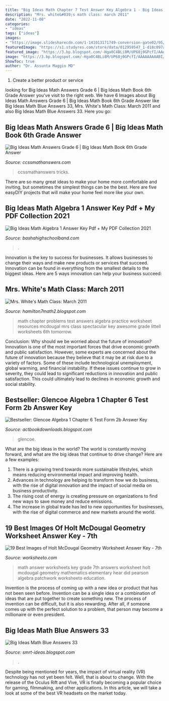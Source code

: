 ```yaml
---
title: "Big Ideas Math Chapter 7 Test Answer Key Algebra 1 - Big Ideas Math Algebra 1 Answer Key Pdf + My Pdf Collection 2021"
description: "Mrs. white&#039;s math class: march 2011"
date: "2022-11-08"
categories:
- "ideas"
tags: ["ideas"]
images:
- "https://image.slidesharecdn.com/1-141013171749-conversion-gate02/95/15-puzzle-time-1-638.jpg?cb=1413220691"
featuredImage: "https://s1.studyres.com/store/data/012959547_1-d18c097a2626d7eb07027dec2f8686dc.png"
featured_image: "https://3.bp.blogspot.com/-Hga0C4BLi8M/UP68j0GPcfI/AAAAAAAAABI/dnATKb_2u8w/w1200-h630-p-k-no-nu/Chapter 5 Test Form 2B.jpg"
image: "https://3.bp.blogspot.com/-Hga0C4BLi8M/UP68j0GPcfI/AAAAAAAAABI/dnATKb_2u8w/w1200-h630-p-k-no-nu/Chapter 5 Test Form 2B.jpg"
ShowToc: true
author: "Dr. Assunta Maggio MD"
---
```



1. Create a better product or service 

	

		
looking for Big Ideas Math Answers Grade 6 | Big Ideas Math Book 6th Grade Answer you've visit to the right web. We have 6 Images about Big Ideas Math Answers Grade 6 | Big Ideas Math Book 6th Grade Answer like Big Ideas Math Blue Answers 33, Mrs. White&#039;s Math Class: March 2011 and also Big Ideas Math Blue Answers 33. Here you go:
		
    
## Big Ideas Math Answers Grade 6 | Big Ideas Math Book 6th Grade Answer

<img loading=lazy src="https://ccssmathanswers.com/wp-content/uploads/2020/12/Big-Ideas-Math-Answers-Grade-6.png" onerror="this.onerror=null;this.src='https://tse3.mm.bing.net/th?id=OIP.BWJ1fINx69TV1sQI8f8gXAHaEK&amp;pid=15.1';" alt="Big Ideas Math Answers Grade 6 | Big Ideas Math Book 6th Grade Answer">

_Source: ccssmathanswers.com_

>ccssmathanswers tricks. 

	

There are so many great ideas to make your home more comfortable and inviting, but sometimes the simplest things can be the best. Here are five easyDIY projects that will make your home feel more like your own.

    
## Big Ideas Math Algebra 1 Answer Key Pdf + My PDF Collection 2021

<img loading=lazy src="https://image.slidesharecdn.com/1-141013171749-conversion-gate02/95/15-puzzle-time-1-638.jpg?cb=1413220691" onerror="this.onerror=null;this.src='https://tse1.mm.bing.net/th?id=OIP.l8cOCcwajNPThwZEUOjdFAHaJl&amp;pid=15.1';" alt="Big Ideas Math Algebra 1 Answer Key Pdf + My PDF Collection 2021">

_Source: bashahighschoolband.com_

>. 

	

Innovation is the key to success for businesses. It allows businesses to change their ways and make new products or services that succeed. Innovation can be found in everything from the smallest details to the biggest ideas. Here are 5 ways innovation can help your business succeed: 

    
## Mrs. White&#039;s Math Class: March 2011

<img loading=lazy src="https://lh6.googleusercontent.com/-36zxmZVCCT8/TW1XSDVsV4I/AAAAAAAAADI/fhXVyKfmg2Q/s1600/Chapter+3+Practice+Test+B+pg1.jpg" onerror="this.onerror=null;this.src='https://tse3.mm.bing.net/th?id=OIP.iAdQfciqRs7uaWfHIkhaUAHaJx&amp;pid=15.1';" alt="Mrs. White&#039;s Math Class: March 2011">

_Source: hamilton7math2.blogspot.com_

>math chapter problems test answers algebra practice worksheet resources mcdougal mrs class spectacular key awesome grade littell worksheets 6th tomorrow. 

	

Conclusion: Why should we be worried about the future of innovation?
Innovation is one of the most important forces that drive economic growth and public satisfaction. However, some experts are concerned about the future of innovation because they believe that it may be at risk due to a variety of factors. Some of these include technological unemployment, global warming, and financial instability. If these issues continue to grow in severity, they could lead to significant reductions in innovation and public satisfaction. This could ultimately lead to declines in economic growth and social stability.

    
## Bestseller: Glencoe Algebra 1 Chapter 6 Test Form 2b Answer Key

<img loading=lazy src="https://3.bp.blogspot.com/-Hga0C4BLi8M/UP68j0GPcfI/AAAAAAAAABI/dnATKb_2u8w/w1200-h630-p-k-no-nu/Chapter 5 Test Form 2B.jpg" onerror="this.onerror=null;this.src='https://tse1.mm.bing.net/th?id=OIP.0Wbi3J0MtwWcat2OcldspwHaD4&amp;pid=15.1';" alt="Bestseller: Glencoe Algebra 1 Chapter 6 Test Form 2b Answer Key">

_Source: actbookdownloads.blogspot.com_

>glencoe. 

	

What are the big ideas in the world?
The world is constantly moving forward, and what are the big ideas that continue to drive change? Here are a few examples: 
1. There is a growing trend towards more sustainable lifestyles, which means reducing environmental impact and improving health. 
2. Advances in technology are helping to transform how we do business, with the rise of digital innovation and the impact of social media on business productivity. 
3. The rising cost of energy is creating pressure on organizations to find new ways to save money and reduce emissions. 
4. The increase in global trade has led to new opportunities for businesses, with the rise of digital commerce and new markets around the world.

    
## 19 Best Images Of Holt McDougal Geometry Worksheet Answer Key - 7th

<img loading=lazy src="http://www.worksheeto.com/postpic/2014/04/7th-grade-math-worksheets-and-answer-key_467126.jpg" onerror="this.onerror=null;this.src='https://tse2.mm.bing.net/th?id=OIP.KLWRDJkcv_4AH25w1iRCxwHaJl&amp;pid=15.1';" alt="19 Best Images of Holt McDougal Geometry Worksheet Answer Key - 7th">

_Source: worksheeto.com_

>math answer worksheets key grade 7th answers worksheet holt mcdougal geometry mathematics elementary hear did pearson algebra patchwork worksheeto education. 

	

Invention is the process of coming up with a new idea or product that has not been seen before. Invention can be a single idea or a combination of ideas that are put together to create something new. The process of invention can be difficult, but it is also rewarding. After all, if someone comes up with the perfect solution to a problem, that person may become a millionaire or even president.

    
## Big Ideas Math Blue Answers 33

<img loading=lazy src="https://s1.studyres.com/store/data/012959547_1-d18c097a2626d7eb07027dec2f8686dc.png" onerror="this.onerror=null;this.src='https://tse2.mm.bing.net/th?id=OIP.I0C_GPhILofNnSPuNO_VsQHaKM&amp;pid=15.1';" alt="Big Ideas Math Blue Answers 33">

_Source: smrt-ideas.blogspot.com_

>. 

	

Despite being mentioned for years, the impact of virtual reality (VR) technology has not yet been felt. Well, that is about to change. With the release of the Oculus Rift and Vive, VR is finally becoming a popular choice for gaming, filmmaking, and other applications. In this article, we will take a look at some of the best VR headsets on the market today.


